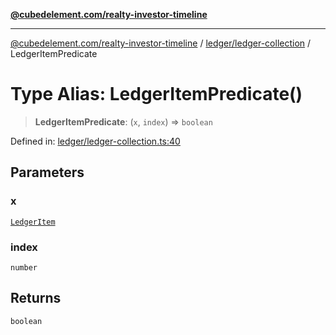 [**@cubedelement.com/realty-investor-timeline**](../../../index.md)

---

[@cubedelement.com/realty-investor-timeline](../../../modules.md) / [ledger/ledger-collection](../index.md) / LedgerItemPredicate

# Type Alias: LedgerItemPredicate()

> **LedgerItemPredicate**: (`x`, `index`) => `boolean`

Defined in: [ledger/ledger-collection.ts:40](https://github.com/kvernon/realty-investor-timeline/blob/604db9c08bd36b2a48c8b342796ed6cd0d1401e0/src/ledger/ledger-collection.ts#L40)

## Parameters

### x

[`LedgerItem`](../../ledger-item/classes/LedgerItem.md)

### index

`number`

## Returns

`boolean`
